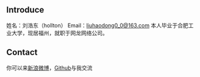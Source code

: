 ﻿<h2>Introduce</h2>
<div>姓名：刘浩东（hollton）
Email：<a href="mailto:liuhaodong0_0@163.com">liuhaodong0_0@163.com</a>
本人毕业于合肥工业大学，现居福州，就职于网龙网络公司。</div>
<h2>Contact</h2>
<div>你可以来<a href="http://weibo.com/2613509231">新浪微博</a>，<a href="https://github.com/hollton">Github</a>与我交流</div>